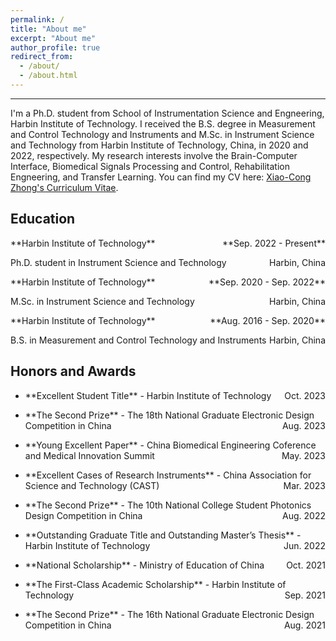 ```yaml
---
permalink: /
title: "About me"
excerpt: "About me"
author_profile: true
redirect_from: 
  - /about/
  - /about.html
---
```


---
I'm a Ph.D. student from School of Instrumentation Science and Engneering, Harbin Institute of Technology. I received the B.S. degree in Measurement and Control Technology and Instruments and M.Sc. in Instrument Science and Technology from Harbin Institute of Technology, China, in 2020 and 2022, respectively. My research interests involve the Brain-Computer Interface, Biomedical Signals Processing and Control, Rehabilitation Engneering, and Transfer Learning. You can find my CV here: [Xiao-Cong Zhong's Curriculum Vitae](../assets/Curriculum_Vitae.pdf).


Education
----
<p style="text-align:left;">**Harbin Institute of Technology**<span style="float:right;">**Sep. 2022 - Present**</span></p>
<p style="text-align:left;">Ph.D. student in Instrument Science and Technology<span style="float:right;">Harbin, China</span></p>
<p style="text-align:left;">**Harbin Institute of Technology**<span style="float:right;">**Sep. 2020 - Sep. 2022**</span></p>
<p style="text-align:left;">M.Sc. in Instrument Science and Technology<span style="float:right;">Harbin, China</span></p>
<p style="text-align:left;">**Harbin Institute of Technology**<span style="float:right;">**Aug. 2016 - Sep. 2020**</span></p>
<p style="text-align:left;">B.S. in Measurement and Control Technology and Instruments<span style="float:right;">Harbin, China</span></p>

Honors and Awards
----
* <p style="text-align:left;">**Excellent Student Title** - Harbin Institute of Technology<span 2. style="float:right;">Oct. 2023</span></p>
* <p style="text-align:left;">**The Second Prize** - The 18th National Graduate Electronic Design Competition in China <span style="float:right;">Aug. 2023</span></p>
* <p style="text-align:left;">**Young Excellent Paper** - China Biomedical Engineering Coference and Medical Innovation Summit <span style="float:right;">May. 2023</span></p>
* <p style="text-align:left;">**Excellent Cases of Research Instruments** - China Association for Science and Technology (CAST)<span style="float:right;">Mar. 2023</span></p>
* <p style="text-align:left;">**The Second Prize** - The 10th National College Student Photonics Design Competition in China<span style="float:right;">Aug. 2022</span></p>
* <p style="text-align:left;">**Outstanding Graduate Title and Outstanding Master’s Thesis** - Harbin Institute of Technology<span style="float:right;">Jun. 2022</span></p>
* <p style="text-align:left;">**National Scholarship** - Ministry of Education of China<span style="float:right;">Oct. 2021</span></p>
* <p style="text-align:left;">**The First-Class Academic Scholarship** - Harbin Institute of Technology<span style="float:right;">Sep. 2021</span></p>
* <p style="text-align:left;">**The Second Prize** - The 16th National Graduate Electronic Design Competition in China<span style="float:right;">Aug. 2021</span></p>









